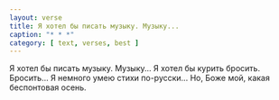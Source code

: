 ```yaml
---
layout: verse
title: Я хотел бы писать музыку. Музыку...
caption: "* * *"
category: [ text, verses, best ]
---
```

Я хотел бы писать музыку. Музыку...
Я хотел бы курить бросить. Бросить...
Я немного умею стихи по-русски...
Но, Боже мой, какая беспонтовая осень.
